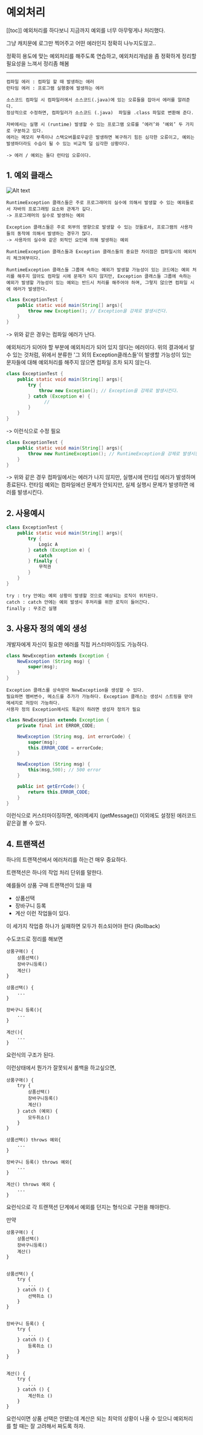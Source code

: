 # 예외처리
[[toc]]
예외처리를 하다보니 지금까지 예외를 너무 아무렇게나 처리했다.

그냥 캐치문에 로그만 찍어주고 어떤 에러인지 정확히 나누지도않고..

정확히 용도에 맞는 예외처리를 해주도록 연습하고, 예외처리개념을 좀 정확하게 정리할 필요성을 느껴서 정리좀 해봄

---
```
컴파일 에러 : 컴파일 할 때 발생하는 에러
런타임 에러 : 프로그램 실행중에 발생하는 에러

소스코드 컴파일 시 컴파일러에서 소스코드(.java)에 있는 오류들을 잡아서 에러를 알려준다.
정상적으로 수정하면, 컴파일러가 소스코드 (.java)  파일을 .class 파일로 변환해 준다.

자바에서는 실행 시 (runtime) 발생할 수 있는 프로그램 오류를 ‘에러’와 ‘예외’ 두 가지로 구분하고 있다.
에러는 메모리 부족이나 스택오버플로우같은 발생하면 복구하기 힘든 심각한 오류이고, 예외는 발생하더라도 수습이 될 수 있는 비교적 덜 심각한 상황이다.

-> 에러 / 예외는 둘다 런타임 오류이다.
```

## 1. 예외 클래스 
![Alt text](../images/exception.png)

```
RuntimeException 클래스들은 주로 프로그래머의 실수에 의해서 발생할 수 있는 예외들로서 자바의 프로그래밍 요소와 관계가 깊다.
-> 프로그래머의 실수로 발생하는 예외

Exception 클래스들은 주로 외부의 영향으로 발생할 수 있는 것들로서, 프로그램의 사용자들의 동작에 의해서 발생하는 경우가 많다.
-> 사용자의 실수와 같은 외적인 요인에 의해 발생하는 예외
```

```
RuntimeException 클래스들과 Exception 클래스들의 중요한 차이점은 컴파일시의 예외처리 체크여부이다. 

RuntimeException 클래스들 그룹에 속하는 예외가 발생할 가능성이 있는 코드에는 예외 처리를 해주지 않아도 컴파일 시에 문제가 되지 않지만, Exception 클래스들 그룹에 속하는 예외가 발생할 가능성이 있는 예외는 반드시 처리를 해주어야 하며, 그렇지 않으면 컴파일 시에 에러가 발생한다.
```

```java
class ExceptionTest {
    public static void main(String[] args){
        throw new Exception(); // Exception을 강제로 발생시킨다.
    }
}
```


-> 위와 같은 경우는 컴파일 에러가 난다.

예외처리가 되어야 할 부분에 예외처리가 되어 있지 않다는 에러이다. 위의 결과에서 알 수 있는 것처럼, 위에서 분류한 '그 외의 Exception클래스들'이 발생할 가능성이 있는 문자들에 대해 예외처리를 해주지 않으면 컴파일 조차 되지 않는다.


```java
class ExceptionTest {
    public static void main(String[] args){
        try {
            throw new Exception(); // Exception을 강제로 발생시킨다.
        } catch (Exception e) {
              //
        }
    }
}
``` 
-> 이런식으로 수정 필요

```java
class ExceptionTest {
    public static void main(String[] args){
        throw new RuntimeException(); // RuntimeException을 강제로 발생시킨다.
    }
}
```

-> 위와 같은 경우 컴파일에서는 에러가 나지 않지만, 실행시에 런타임 에러가 발생하며 종료된다.
런타임 예외는 컴파일에선 문제가 안되지만, 실제 실행시 문제가 발생하면 에러를 발생시킨다.


## 2. 사용예시

```java
class ExceptionTest {
    public static void main(String[] args){
        try {
            Logic A
        } catch (Exception e) {
            catch
        } finally {  
            무적권
        }
    }
}
```
```
try : try 안에는 예외 상황이 발생할 것으로 예상되는 로직이 위치된다.
catch : catch 안에는 예외 발생시 후처리를 위한 로직이 들어간다.
finally : 무조건 실행
```

## 3. 사용자 정의 예외 생성

개발자에게 자신이 필요한 에러를 직접 커스터마이징도 가능하다.

```java
class NewException extends Exception {
    NewException (String msg) {
        super(msg);
    }
}
```
```
Exception 클래스를 상속받아 NewException을 생성할 수 있다.
필요하면 멤버변수, 메소드를 추가가 가능하다. Exception 클래스는 생성시 스트링을 맏아 메세지로 저장이 가능하다.
사용자 정의 Exception에서도 똑같이 하려면 생성자 정의가 필요
```

```java
class NewException extends Exception {
    private final int ERROR_CODE;

    NewException (String msg, int errorCode) {
        super(msg);
        this.ERROR_CODE = errorCode;
    }

    NewException (String msg) {
        this(msg,500); // 500 error
    }

    public int getErrCode() {
        return this.ERROR_CODE;
    }
}
```

이런식으로 커스터마이징하면, 에러메세지 (getMessage()) 이외에도 설정된 에러코드같은걸 볼 수 있다.

## 4. 트랜잭션
하나의 트랜잭션에서 에러처리를 하는건 매우 중요하다.

트랜잭션은 하나의 작업 처리 단위를 말한다.

예를들어 상품 구매 트랜잭션이 있을 때
* 상품선택
* 장바구니 등록
* 계산
이런 작업들이 있다.

이 세가지 작업중 하나가 실패하면 모두가 취소되어야 한다 (Rollback)

수도코드로 정리를 해보면
```
상품구매() {
    상품선택()
    장바구니등록()
    계산()
}

상품선택() {
    ...
}

장바구니 등록(){
    ...
}

계산(){
    ...
}
```

요런식의 구조가 된다.

이런상태에서 뭔가가 잘못되서 롤백을 하고싶으면,

```
상품구매() {
    try {
        상품선택()
        장바구니등록()
        계산()
    } catch (예외) {
        모두취소()
    }
}

상품선택() throws 예외{
    ...
}

장바구니 등록() throws 예외{
    ...
}

계산() throws 예외 {
    ...
}
```

요런식으로 각 트랜잭션 단계에서 예외를 던지는 형식으로 구현을 해야한다.

만약 
```
상품구매() {
    상품선택()
    장바구니등록()
    계산()
}


상품선택() {
    try {
        ...
    } catch () {
        선택취소 ()
    }
}


장바구니 등록() {
    try {
        ...
    } catch () {
        등록취소 ()
    }
}


계산() {
    try {
        ...
    } catch () {
        계산취소 ()
    }
}
```


요런식이면 상품 선택은 안됐는데 계산은 되는 최악의 상황이 나올 수 있으니 예외처리를 할 때는 잘 고려해서 짜도록 하자.